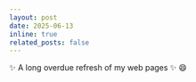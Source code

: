 ```yaml
---
layout: post
date: 2025-06-13
inline: true
related_posts: false
---
```


 :sparkles: A long overdue refresh of my web pages :sparkles: :smile:
